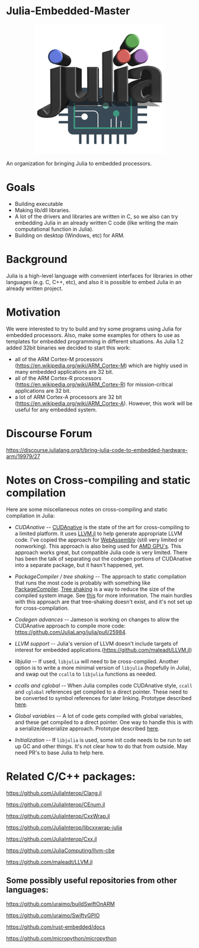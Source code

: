 # Julia-Embedded-Master

<p align="center">
  <img src="https://github.com/Julia-Embedded/Julia-Embedded-Master/blob/master/logo/Julia-Embedded-logo-small.png" alt="Julia-Embedded-Logo" height="350"/>
</p>

An organization for bringing Julia to embedded processors.

# Goals 
 * Building executable
 * Making lib/dll libraries.
 * A lot of the drivers and libraries are written in C, so we also can try embedding Julia in an already written C code (like writing the main computational function in Julia).
 * Building on desktop (Windows, etc) for ARM.

# Background
Julia is a high-level language with convenient interfaces for libraries in other languages (e.g. C, C++, etc), and also it is possible to embed Julia in an already written project.

# Motivation
We were interested to try to build and try some programs using Julia for embedded processors. Also, make some examples for others to use as templates for embedded programming in different situations.
As Julia 1.2 added 32bit binaries we decided to start this work:
   * all of the ARM Cortex-M processors (https://en.wikipedia.org/wiki/ARM_Cortex-M) which are highly used in many embedded applications are 32 bit.
   * all of the ARM Cortex-R processors (https://en.wikipedia.org/wiki/ARM_Cortex-R) for mission-critical applications are 32 bit.
   * a lot of ARM Cortex-A processors are 32 bit (https://en.wikipedia.org/wiki/ARM_Cortex-A).
However, this work will be useful for any embedded system.


# Discourse Forum
https://discourse.julialang.org/t/bring-julia-code-to-embedded-hardware-arm/19979/27

# Notes on Cross-compiling and static compilation 

Here are some miscellaneous notes on cross-compiling and static compilation in Julia:

* *CUDAnative* -- [CUDAnative](https://github.com/JuliaGPU/CUDAnative.jl) is the state of the art for cross-compiling to a limited platform. It uses [LLVM.jl](https://github.com/maleadt/LLVM.jl) to help generate appropriate LLVM code. I've copied the approach for [WebAssembly](https://github.com/tshort/ExportWebAssembly.jl) (still very limited or nonworking). This approach is also being used for [AMD GPU's](https://github.com/JuliaGPU/AMDGPUnative.jl). This approach works great, but compatible Julia code is very limited. There has been the talk of separating out the codegen portions of CUDAnative into a separate package, but it hasn't happened, yet.

* *PackageCompiler / tree shaking* -- The approach to static compilation that runs the most code is probably with something like [PackageCompiler](https://github.com/JuliaLang/PackageCompiler.jl). [Tree shaking](https://en.wikipedia.org/wiki/Tree_shaking) is a way to reduce the size of the compiled system image. See [this](https://github.com/JuliaLang/julia/pull/32273#issuecomment-503628124) for more information. The main hurdles with this approach are that tree-shaking doesn't exist, and it's not set up for cross-compilation.

* *Codegen advances* -- Jameson is working on changes to allow the CUDAnative approach to compile more code: https://github.com/JuliaLang/julia/pull/25984.

* *LLVM support* -- Julia's version of LLVM doesn't include targets of interest for embedded applications.(https://github.com/maleadt/LLVM.jl)

* *libjulia* -- If used, `libjulia` will need to be cross-compiled. Another option is to write a more minimal version of `libjulia` (hopefully in Julia), and swap out the `ccall`s to `libjulia` functions as needed. 

* *ccalls and cglobal* -- When Julia compiles code CUDAnative style, `ccall` and `cglobal` references get compiled to a direct pointer. These need to be converted to symbol references for later linking. Prototype described [here](https://github.com/tshort/ExportWebAssembly.jl/issues/13).

* *Global variables* -- A lot of code gets compiled with global variables, and these get compiled to a direct pointer. One way to handle this is with a serialize/deserialize approach. Prototype described [here](https://github.com/tshort/ExportWebAssembly.jl/issues/13).

* *Initialization* -- If `libjulia` is used, some init code needs to be run to set up GC and other things. It's not clear how to do that from outside. May need PR's to base Julia to help here.

# Related C/C++ packages:
https://github.com/JuliaInterop/Clang.jl

https://github.com/JuliaInterop/CEnum.jl

https://github.com/JuliaInterop/CxxWrap.jl

https://github.com/JuliaInterop/libcxxwrap-julia

https://github.com/JuliaInterop/Cxx.jl

https://github.com/JuliaComputing/llvm-cbe

https://github.com/maleadt/LLVM.jl

## Some possibly useful repositories from other languages:
https://github.com/uraimo/buildSwiftOnARM

https://github.com/uraimo/SwiftyGPIO

https://github.com/rust-embedded/docs

https://github.com/micropython/micropython
